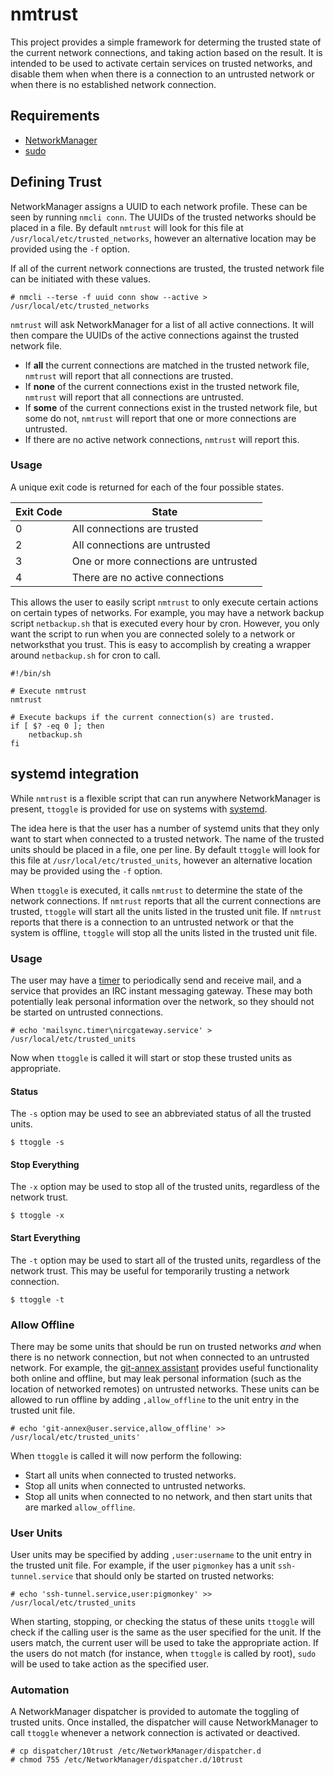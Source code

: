 # nmtrust

This project provides a simple framework for determing the trusted state of the
current network connections, and taking action based on the result. It is
intended to be used to activate certain services on trusted networks, and
disable them when when there is a connection to an untrusted network or when
there is no established network connection.

## Requirements

* [NetworkManager](https://wiki.gnome.org/Projects/NetworkManager)
* [sudo](https://www.sudo.ws/)

## Defining Trust

NetworkManager assigns a UUID to each network profile. These can be seen by
running `nmcli conn`. The UUIDs of the trusted networks should be placed in a
file. By default `nmtrust` will look for this file at
`/usr/local/etc/trusted_networks`, however an alternative location may be
provided using the `-f` option.

If all of the current network connections are trusted, the trusted network file
can be initiated with these values.

    # nmcli --terse -f uuid conn show --active > /usr/local/etc/trusted_networks

`nmtrust` will ask NetworkManager for a list of all active connections. It will
then compare the UUIDs of the active connections against the trusted network
file.

* If **all** the current connections are matched in the trusted network file,
  `nmtrust` will report that all connections are trusted.
* If **none** of the current connections exist in the trusted network file,
  `nmtrust` will report that all connections are untrusted.
* If **some** of the current connections exist in the trusted network file, but
  some do not, `nmtrust` will report that one or more connections are
  untrusted.
* If there are no active network connections, `nmtrust` will report this.

### Usage

A unique exit code is returned for each of the four possible states.

Exit Code | State
--------- | -----
0         | All connections are trusted
2         | All connections are untrusted
3         | One or more connections are untrusted
4         | There are no active connections

This allows the user to easily script `nmtrust` to only execute certain actions
on certain types of networks. For example, you may have a network backup script
`netbackup.sh` that is executed every hour by cron. However, you only want the
script to run when you are connected solely to a network or networksthat you
trust. This is easy to accomplish by creating a wrapper around `netbackup.sh`
for cron to call.

```
#!/bin/sh

# Execute nmtrust
nmtrust

# Execute backups if the current connection(s) are trusted.
if [ $? -eq 0 ]; then
    netbackup.sh
fi
```

## systemd integration

While `nmtrust` is a flexible script that can run anywhere NetworkManager is
present, `ttoggle` is provided for use on systems with
[systemd](https://wiki.freedesktop.org/www/Software/systemd/).

The idea here is that the user has a number of systemd units that they only
want to start when connected to a trusted network. The name of the trusted
units should be placed in a file, one per line. By default `ttoggle` will look
for this file at `/usr/local/etc/trusted_units`, however an alternative
location may be provided using the `-f` option.

When `ttoggle` is executed, it calls `nmtrust` to determine the state of the
network connections. If `nmtrust` reports that all the current connections are
trusted, `ttoggle` will start all the units listed in the trusted unit file. If
`nmtrust` reports that there is a connection to an untrusted network or that
the system is offline, `ttoggle` will stop all the units listed in the trusted
unit file.

### Usage

The user may have a
[timer](http://www.freedesktop.org/software/systemd/man/systemd.timer.html) to
periodically send and receive mail, and a service that provides an IRC instant
messaging gateway. These may both potentially leak personal information over
the network, so they should not be started on untrusted connections.

    # echo 'mailsync.timer\nircgateway.service' > /usr/local/etc/trusted_units

Now when `ttoggle` is called it will start or stop these trusted units as
appropriate.


#### Status

The `-s` option may be used to see an abbreviated status of all the trusted
units.

    $ ttoggle -s


#### Stop Everything

The `-x` option may be used to stop all of the trusted units, regardless of the
network trust.

    $ ttoggle -x


#### Start Everything

The `-t` option may be used to start all of the trusted units, regardless of
the network trust. This may be useful for temporarily trusting a network
connection.

    $ ttoggle -t


### Allow Offline

There may be some units that should be run on trusted networks *and* when there
is no network connection, but not when connected to an untrusted network. For
example, the [git-annex assistant](https://git-annex.branchable.com/assistant/)
provides useful functionality both online and offline, but may leak personal
information (such as the location of networked remotes) on untrusted networks.
These units can be allowed to run offline by adding `,allow_offline` to the
unit entry in the trusted unit file.

    # echo 'git-annex@user.service,allow_offline' >> /usr/local/etc/trusted_units'

When `ttoggle` is called it will now perform the following:

* Start all units when connected to trusted networks.
* Stop all units when connected to untrusted networks.
* Stop all units when connected to no network, and then start units that are
  marked `allow_offline`.


### User Units

User units may be specified by adding `,user:username` to the unit entry in the
trusted unit file. For example, if the user `pigmonkey` has a unit
`ssh-tunnel.service` that should only be started on trusted networks:

    # echo 'ssh-tunnel.service,user:pigmonkey' >> /usr/local/etc/trusted_units

When starting, stopping, or checking the status of these units `ttoggle` will
check if the calling user is the same as the user specified for the unit. If
the users match, the current user will be used to take the appropriate action.
If the users do not match (for instance, when `ttoggle` is called by root),
`sudo` will be used to take action as the specified user.

### Automation

A NetworkManager dispatcher is provided to automate the toggling of trusted
units. Once installed, the dispatcher will cause NetworkManager to call
`ttoggle` whenever a network connection is activated or deactived.

    # cp dispatcher/10trust /etc/NetworkManager/dispatcher.d
    # chmod 755 /etc/NetworkManager/dispatcher.d/10trust
